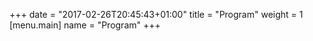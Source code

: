 +++
date = "2017-02-26T20:45:43+01:00"
title = "Program"
weight = 1
[menu.main]
name = "Program"
+++
